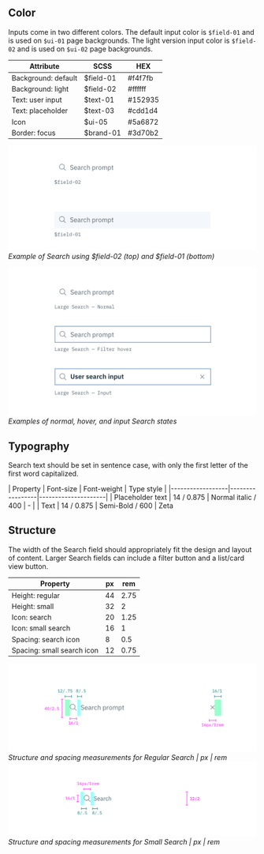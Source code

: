 ## Color

Inputs come in two different colors. The default input color is `$field-01` and is used on `$ui-01` page backgrounds. The light version input color is `$field-02` and is used on `$ui-02` page backgrounds.

| Attribute             | SCSS          | HEX      |
|-------------------|---------------|-----------|
| Background: default | $field-01     | #f4f7fb |
| Background: light   | $field-02     | #ffffff |
| Text: user input  | $text-01      | #152935  |
| Text: placeholder | $text-03      | #cdd1d4  |
| Icon              | $ui-05        | #5a6872  |
| Border: focus    | $brand-01     | #3d70b2 |


![Example of Search using $field-01 and $field-02](images/search-style-4.png)
_Example of Search using $field-02 (top) and $field-01 (bottom)_

![Normal, hover, and input search states](images/search-style-1.png)
_Examples of normal, hover, and input Search states_

## Typography

Search text should be set in sentence case, with only the first letter of the first word capitalized.

| Property        | Font-size    | Font-weight       |  Type style |
|------------------|-----------------|---------------------|
| Placeholder text | 14 / 0.875 | Normal italic / 400 | - |
| Text             | 14 / 0.875 | Semi-Bold / 600          | Zeta

## Structure

The width of the Search field should appropriately fit the design and layout of content. Larger Search fields can include a filter button and a list/card view button.

| Property             | px | rem   |
|----------------------|----|-------|
| Height: regular      | 44 | 2.75  |
| Height: small        | 32 | 2     |
| Icon: search         | 20 | 1.25  |
| Icon: small search   | 16 | 1     |
| Spacing: search icon | 8  | 0.5 |
| Spacing: small search icon | 12 | 0.75  |

![Structure and spacing measurements for regular search](images/search-style-2.png)
_Structure and spacing measurements for Regular Search | px | rem_
![Structure and spacing measurements for small search](images/search-style-3.png)
_Structure and spacing measurements for Small Search | px | rem_
